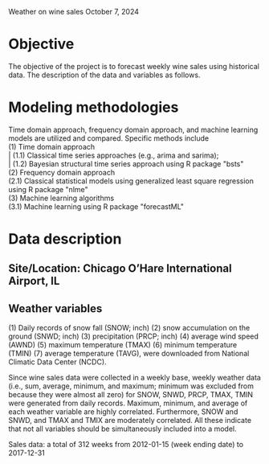 Weather on wine sales
October 7, 2024

# Objective
The objective of the project is to forecast weekly wine sales using historical data. The description of the data and variables as follows.

# Modeling methodologies
  Time domain approach, frequency domain approach, and machine learning models are utilized and compared. Specific methods include  
  (1) Time domain approach  
   |   (1.1) Classical time series approaches (e.g., arima and sarima);   
   |   (1.2) Bayesian structural time series approach using R package "bsts"  
  (2) Frequency domain approach  
      (2.1) Classical statistical models using generalized least square regression using R package "nlme"  
  (3) Machine learning algorithms  
      (3.1) Machine learning using R package "forecastML"  
                             
# Data description
## Site/Location: Chicago O’Hare International Airport, IL
## Weather variables
(1) Daily records of snow fall (SNOW; inch)
(2) snow accumulation on the ground (SNWD; inch)
(3) precipitation (PRCP; inch)
(4) average wind speed (AWND)
(5) maximum temperature (TMAX)
(6) minimum temperature (TMIN)
(7) average temperature (TAVG), were downloaded from National Climatic Data Center (NCDC). 

Since wine sales data were collected in a weekly base, weekly weather data (i.e., sum, average, minimum, and maximum; minimum was excluded from because they were almost all zero) for SNOW, SNWD, PRCP, TMAX, TMIN were generated from daily records. Maximum, minimum, and 
average of each weather variable are highly correlated. Furthermore, SNOW and SNWD, and TMAX and TMIX are moderately correlated. All these indicate that not all variables should be simultaneously included into a model. 

Sales data: a total of 312 weeks from 2012-01-15 (week ending date) to 2017-12-31
